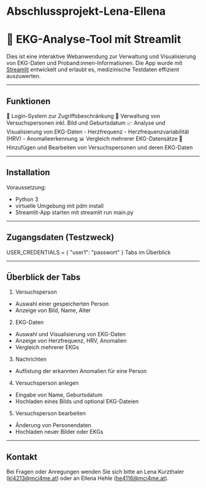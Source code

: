 # Abschlussprojekt-Lena-Ellena

# 🧬 EKG-Analyse-Tool mit Streamlit

Dies ist eine interaktive Webanwendung zur Verwaltung und Visualisierung von EKG-Daten und Proband:innen-Informationen. Die App wurde mit [Streamlit](https://streamlit.io/) entwickelt und erlaubt es, medizinische Testdaten effizient auszuwerten.

---
## Funktionen
🔐 Login-System zur Zugriffsbeschränkung
👤 Verwaltung von Versuchspersonen inkl. Bild und Geburtsdatum
📈 Analyse und Visualisierung von EKG-Daten
    - Herzfrequenz
    - Herzfrequenzvariabilität (HRV)
    - Anomalieerkennung
📊 Vergleich mehrerer EKG-Datensätze
📝 Hinzufügen und Bearbeiten von Versuchspersonen und deren EKG-Daten

---
## Installation

Voraussetzung: 
- Python 3
- virtuelle Umgebung mit pdm install 
- Streamlit-App starten mit streamlit run main.py

---
## Zugangsdaten (Testzweck)
USER_CREDENTIALS = {
    "user1": "passwort"
}
 Tabs im Überblick

 ---
 ## Überblick der Tabs
1. Versuchsperson
- Auswahl einer gespeicherten Person
- Anzeige von Bild, Name, Alter

2. EKG-Daten
- Auswahl und Visualisierung von EKG-Daten
- Anzeige von Herzfrequenz, HRV, Anomalien
- Vergleich mehrerer EKGs

3. Nachrichten
- Auflistung der erkannten Anomalien für eine Person

4. Versuchsperson anlegen
- Eingabe von Name, Geburtsdatum
- Hochladen eines Bilds und optional EKG-Dateien

5. Versuchsperson bearbeiten
- Änderung von Personendaten
- Hochladen neuer Bilder oder EKGs

---
## Kontakt 
Bei Fragen oder Anregungen wenden Sie sich bitte an Lena Kurzthaler (kl4213@mci4me.at) oder an Ellena Hehle (he4116@mci4me.at). 